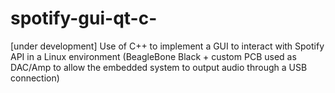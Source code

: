 # spotify-gui-qt-c-
[under development] Use of C++ to implement a GUI to interact with Spotify API in a Linux environment (BeagleBone Black + custom PCB used as DAC/Amp to allow the embedded system to output audio through a USB connection)
